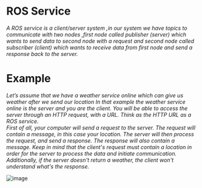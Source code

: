 # **ROS Service**
_A ROS service is a client/server system ,in our system we have topics to communicate with  two nodes ,first node called publisher (server) which wants to send data to second node with a request and second node called subscriber (client) which wants to receive data from first node and send a response back to the server._
# **Example**
_Let’s assume that we have a weather service online which can give us weather after we send our location In that example the weather service online is the server and you are the client. You will be able to access the server through an HTTP request, with a URL. Think as the HTTP URL as a ROS service._ <br>
_First of all, your computer will send a request to the server. The request will contain a message, in this case your location. The server will then process the request, and send a response. The response will also contain a message._
_Keep in mind that the client's request must contain a location in order for the server to process the data and initiate communication. Additionally, if the server doesn't return a weather, the client won't understand  what's the response._

![image](https://github.com/user-attachments/assets/c31a0d25-7f66-4e5e-9965-c44c437e1120)



